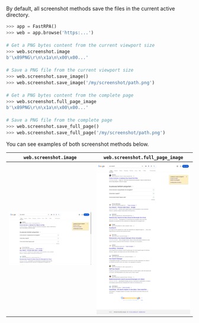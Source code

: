 By default, all screenshot methods save the files in the current active directory.

```python
>>> app = FastRPA()
>>> web = app.browse('https:...')

# Get a PNG bytes content from the current viewport size
>>> web.screenshot.image
b'\x89PNG\r\n\x1a\n\x00\x00...'

# Save a PNG file from the current viewport size
>>> web.screenshot.save_image()
>>> web.screenshot.save_image('/my/screenshot/path.png')

# Get a PNG bytes content from the complete page
>>> web.screenshot.full_page_image
b'\x89PNG\r\n\x1a\n\x00\x00...'

# Save a PNG file from the complete page
>>> web.screenshot.save_full_page()
>>> web.screenshot.save_full_page('/my/screenshot/path.png')
```

You can see examples of both screenshot methods below.

| `web.screenshot.image` | `web.screenshot.full_page_image` |
|-|-|
| ![image](../media/web.screenshot.image.png) | ![image](../media/web.screenshot.full_page_image.png) |